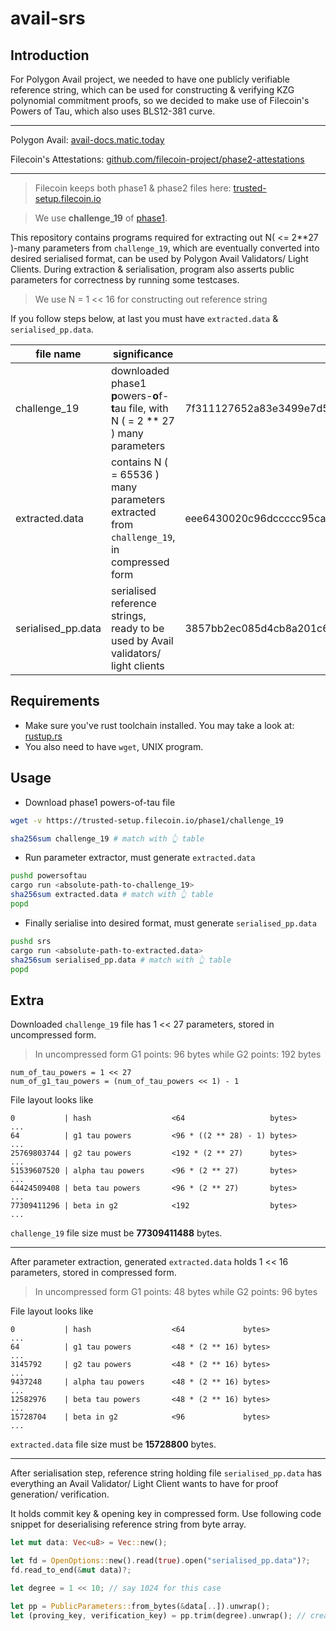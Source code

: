 # avail-srs

## Introduction

For Polygon Avail project, we needed to have one publicly verifiable reference string, which can be used for constructing & verifying KZG polynomial commitment proofs, so we decided to make use of Filecoin's Powers of Tau, which also uses BLS12-381 curve.

---

Polygon Avail: [avail-docs.matic.today](https://avail-docs.matic.today/)

Filecoin's Attestations: [github.com/filecoin-project/phase2-attestations](https://github.com/filecoin-project/phase2-attestations)

---

> Filecoin keeps both phase1 & phase2 files here: [trusted-setup.filecoin.io](https://trusted-setup.filecoin.io/)

> We use **challenge_19** of [phase1](https://trusted-setup.filecoin.io/phase1).

This repository contains programs required for extracting out N( <= 2**27 )-many parameters from `challenge_19`, which are eventually converted into desired serialised format, can be used by Polygon Avail Validators/ Light Clients. During extraction & serialisation, program also asserts public parameters for correctness by running some testcases. 

> We use N = 1 << 16 for constructing out reference string

If you follow steps below, at last you must have `extracted.data` & `serialised_pp.data`.

file name | significance | sha256
--- | --- | ---
challenge_19 | downloaded phase1 **p**owers-**o**f-**t**au file, with N ( = 2 ** 27 ) many parameters | 7f311127652a83e3499e7d5e6c9a3dd78f6cb4bd27ea9ce8c1af3818a97adc8f
extracted.data | contains N ( = 65536 ) many parameters extracted from `challenge_19`, in compressed form | eee6430020c96dccccc95ca7b433025e70b58359f400ddf06e4aba37a212afd6
serialised_pp.data | serialised reference strings, ready to be used by Avail validators/ light clients | 3857bb2ec085d4cb8a201c6e40a108870b817f539deadcc3e1e755138f715b10

## Requirements

- Make sure you've rust toolchain installed. You may take a look at: [rustup.rs](https://rustup.rs/)
- You also need to have `wget`, UNIX program.

## Usage

- Download phase1 powers-of-tau file

```bash
wget -v https://trusted-setup.filecoin.io/phase1/challenge_19

sha256sum challenge_19 # match with 👆 table
```

- Run parameter extractor, must generate `extracted.data`

```bash
pushd powersoftau
cargo run <absolute-path-to-challenge_19>
sha256sum extracted.data # match with 👆 table
popd
```

- Finally serialise into desired format, must generate `serialised_pp.data`

```bash
pushd srs
cargo run <absolute-path-to-extracted.data>
sha256sum serialised_pp.data # match with 👆 table
popd
```

## Extra

Downloaded `challenge_19` file has 1 << 27 parameters, stored in uncompressed form.

> In uncompressed form G1 points: 96 bytes while G2 points: 192 bytes

```python3
num_of_tau_powers = 1 << 27
num_of_g1_tau_powers = (num_of_tau_powers << 1) - 1
```

File layout looks like

```
0           | hash                  <64                   bytes>
...
64          | g1 tau powers         <96 * ((2 ** 28) - 1) bytes>
...
25769803744 | g2 tau powers         <192 * (2 ** 27)      bytes>
...
51539607520 | alpha tau powers      <96 * (2 ** 27)       bytes>
...
64424509408 | beta tau powers       <96 * (2 ** 27)       bytes>
...
77309411296 | beta in g2            <192                  bytes>
...
```

`challenge_19` file size must be **77309411488** bytes.

---

After parameter extraction, generated `extracted.data` holds 1 << 16 parameters, stored in compressed form.

> In uncompressed form G1 points: 48 bytes while G2 points: 96 bytes

File layout looks like

```
0           | hash                  <64             bytes>
...
64          | g1 tau powers         <48 * (2 ** 16) bytes>
...
3145792     | g2 tau powers         <48 * (2 ** 16) bytes>
...
9437248     | alpha tau powers      <48 * (2 ** 16) bytes>
...
12582976    | beta tau powers       <48 * (2 ** 16) bytes>
...
15728704    | beta in g2            <96             bytes>
...
```

`extracted.data` file size must be **15728800** bytes.

---

After serialisation step, reference string holding file `serialised_pp.data` has everything an Avail Validator/ Light Client wants to have for proof generation/ verification.

It holds commit key & opening key in compressed form. Use following code snippet for deserialising reference string from byte array.

```rust
let mut data: Vec<u8> = Vec::new();

let fd = OpenOptions::new().read(true).open("serialised_pp.data")?;
fd.read_to_end(&mut data)?;

let degree = 1 << 10; // say 1024 for this case

let pp = PublicParameters::from_bytes(&data[..]).unwrap();
let (proving_key, verification_key) = pp.trim(degree).unwrap(); // create/ verify proofs !
```
